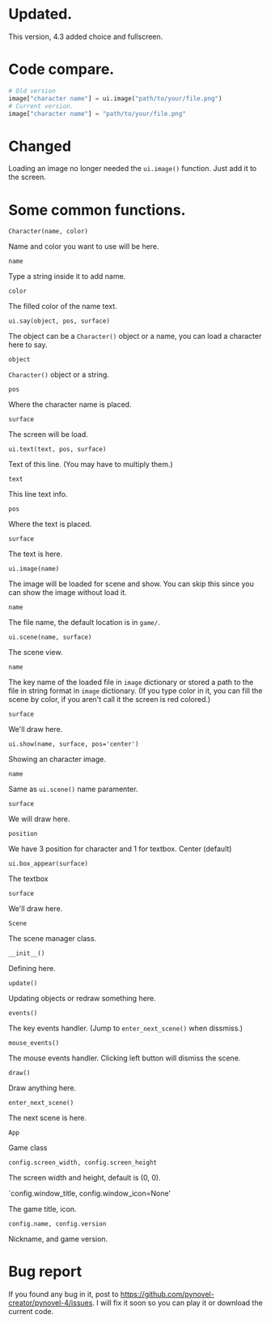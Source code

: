 # Updated.
This version, 4.3 added choice and fullscreen.

# Code compare.

```py
# Old version
image["character name"] = ui.image("path/to/your/file.png")
# Current version.
image["character name"] = "path/to/your/file.png"
```

# Changed
Loading an image no longer needed the `ui.image()` function.
Just add it to the screen.

# Some common functions.

`Character(name, color)`

Name and color you want to use will be here.

`name`

Type a string inside it to add name.

`color`

The filled color of the name text.

`ui.say(object, pos, surface)`

The object can be a `Character()` object or a name, you can
load a character here to say.

`object`

`Character()` object or a string.

`pos`

Where the character name is placed.

`surface`

The screen will be load.

`ui.text(text, pos, surface)`

Text of this line. (You may have to multiply them.)

`text`

This line text info.

`pos`

Where the text is placed.

`surface`

The text is here.

`ui.image(name)`

The image will be loaded for scene and show.
You can skip this since you can show the image
without load it.

`name`

The file name, the default location is in `game/`.

`ui.scene(name, surface)`

The scene view.

`name`

The key name of the loaded file in `image` dictionary
or stored a path to the file in string format in 
`image` dictionary. (If you type color in it,
you can fill the scene by color, if you aren't
call it the screen is red colored.)

`surface`

We'll draw here.

`ui.show(name, surface, pos='center')`

Showing an character image.

`name`

Same as `ui.scene()` name paramenter.

`surface`

We will draw here.

`position`

We have 3 position for character and 1 for textbox.
Center (default)

`ui.box_appear(surface)`

The textbox

`surface`

We'll draw here.

`Scene`

The scene manager class.

`__init__()`

Defining here.

`update()`

Updating objects or redraw something here.

`events()`

The key events handler. (Jump to `enter_next_scene()` when dissmiss.)

`mouse_events()`

The mouse events handler. Clicking left button will dismiss the scene.

`draw()`

Draw anything here.

`enter_next_scene()`

The next scene is here.

`App`

Game class

`config.screen_width, config.screen_height`

The screen width and height, default is (0, 0).

`config.window_title, config.window_icon=None'

The game title, icon.

 `config.name, config.version`
 
 Nickname, and game version.


# Bug report
If you found any bug in it, post to https://github.com/pynovel-creator/pynovel-4/issues. 
I will fix it soon so you can play it or download the current code.
